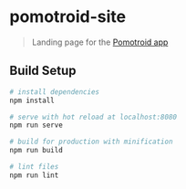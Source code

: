 # pomotroid-site

> Landing page for the [Pomotroid app](https://github.com/Splode/pomotroid)

## Build Setup

```bash
# install dependencies
npm install

# serve with hot reload at localhost:8080
npm run serve

# build for production with minification
npm run build

# lint files
npm run lint
```

